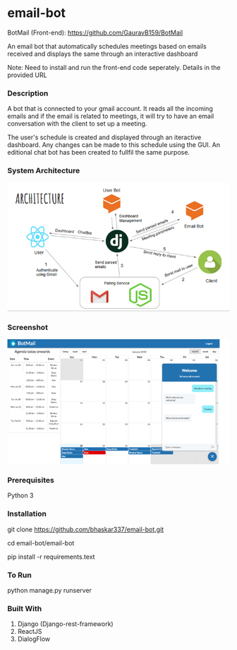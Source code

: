 # email-bot
BotMail (Front-end): https://github.com/GauravB159/BotMail

An email bot that automatically schedules meetings based on emails received and displays the same through an interactive dashboard

Note: Need to install and run the front-end code seperately. Details in the provided URL

### Description
A bot that is connected to your gmail account. It reads all the incoming emails and if the email is related to meetings, it will try to have an email conversation with the client to set up a meeting. 

The user's schedule is created and displayed through an iteractive dashboard. Any changes can be made to this schedule using the GUI. An editional chat bot has been created to fullfil the same purpose.

### System Architecture

![Architecture](architecture.PNG)

### Screenshot

![Screenshot](screenshot.PNG)

### Prerequisites
Python 3

### Installation

git clone https://github.com/bhaskar337/email-bot.git

cd email-bot/email-bot

pip install -r requirements.text

### To Run

python manage.py runserver

### Built With

1. Django (Django-rest-framework)
1. ReactJS 
1. DialogFlow
